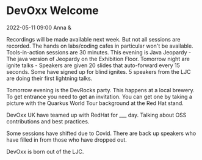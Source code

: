 # DevOxx Welcome

2022-05-11 09:00
Anna & 

Recordings will be made available next week. But not all sessions are recorded. The hands on labs/coding cafes in particular won't be available.
Tools-in-action sessions are 30 minutes.
This evening is Java Jeopardy - The java version of Jeopardy on the Exhibition Floor.
Tomorrow night are ignite talks - Speakers are given 20 slides that auto-forward every 15 seconds. Some have signed up for blind ignites.
5 speakers from the LJC are doing their first lightning talks.

Tomorrow evening is the DevRocks party. This happens at a local brewery. To get entrance you need to get an invitation. You can get one by taking a picture with the Quarkus World Tour background at the Red Hat stand.

DevOxx UK have teamed up with RedHat for ___ day. Talking about OSS contributions and best practices.

Some sessions have shifted due to Covid. There are back up speakers who have filled in from those who have dropped out.

DevOxx is born out of the LJC.